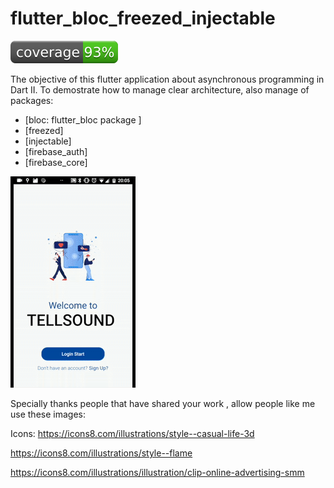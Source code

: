 # flutter_bloc_freezed_injectable

![Coverage](./coverage_badge.svg?sanitize=true)

The objective of this flutter application about asynchronous programming in Dart II.
To demostrate how to manage clear architecture, also manage of packages:
 
 - [bloc: flutter_bloc package ] 
 - [freezed]
 - [injectable]
 - [firebase_auth]
 - [firebase_core]


  
  

![Output sample](video.gif)






Specially thanks people  that have shared your work , allow people like me use these images:

Icons:
https://icons8.com/illustrations/style--casual-life-3d 

https://icons8.com/illustrations/style--flame

https://icons8.com/illustrations/illustration/clip-online-advertising-smm

